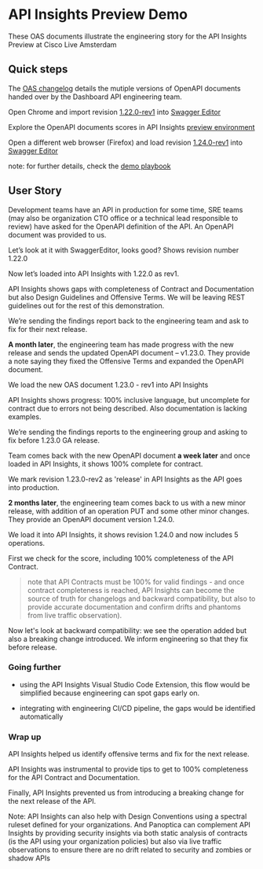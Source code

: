 # API Insights Preview Demo 

These OAS documents illustrate the engineering story for the API Insights Preview at Cisco Live Amsterdam

## Quick steps

The [OAS changelog](./CHANGELOG.md) details the mutiple versions of OpenAPI documents handed over by the Dashboard API engineering team.

Open Chrome and import revision [1.22.0-rev1](oas/1.22.0-rev1.yaml) into [Swagger Editor](https://editor.swagger.io)

Explore the OpenAPI documents scores in API Insights [preview environment](https://testing-developer.cisco.com/api-insights-cisco/timeline?service=minidashboard_api)

Open a different web browser (Firefox) and load revision [1.24.0-rev1](oas/1.24.0-rev1.yaml) into [Swagger Editor](https://editor.swagger.io)

note: for further details, check the [demo playbook](https://cisco.sharepoint.com/:w:/r/sites/DevRelTeam/_layouts/15/doc2.aspx?sourcedoc=%7BFD1D65C8-4190-41A9-8FC0-7550ACA996BA%7D&file=API%20Insights%20Demo%20talk%20and%20flow.docx&action=default&mobileredirect=true&cid=6ae18af4-2f9e-4f78-b43a-a97fb0e7a835)

## User Story

Development teams have an API in production for some time, SRE teams (may also be organization CTO office or a technical lead responsible to review) have asked for the OpenAPI definition of the API. An OpenAPI document was provided to us. 

Let’s look at it with SwaggerEditor, looks good? Shows revision number 1.22.0 

Now let’s loaded into API Insights with 1.22.0 as rev1.

API Insights shows gaps with completeness of Contract and Documentation but also Design Guidelines and Offensive Terms. We will be leaving REST guidelines out for the rest of this  demonstration. 

We’re sending the findings report back to the engineering team and ask to fix for their next release. 

**A month later**, the engineering team has made progress with the new release and sends the updated OpenAPI document – v1.23.0. They provide a note saying they fixed the Offensive Terms and expanded the OpenAPI document. 

We load the new OAS document 1.23.0 - rev1 into API Insights  

API Insights shows progress: 100% inclusive language, but uncomplete for contract due to errors not being described. Also documentation is lacking examples.

We’re sending the findings reports to the engineering group and asking to fix before 1.23.0 GA release.

Team comes back with the new OpenAPI document **a week later** and once loaded in API Insights, it shows 100% complete for contract.

We mark revision 1.23.0-rev2 as 'release' in API Insights as the API goes into production.

**2 months later**, the engineering team comes back to us with a new minor release, with addition of an operation PUT and some other minor changes. They provide an OpenAPI document version 1.24.0.

We load it into API Insights, it shows revision 1.24.0 and now includes 5 operations.

First we check for the score, including 100% completeness of the API Contract.

> note that API Contracts must be 100% for valid findings - and once contract completeness is reached, API Insights can become the source of truth for changelogs and backward compatibility, but also to provide accurate documentation and confirm drifts and phantoms from live traffic observation).

Now let's look at backward compatibility: we see the operation added but also a breaking change introduced. We inform engineering so that they fix before release.  


### Going further

* using the API Insights Visual Studio Code Extension, this flow would be simplified because engineering can spot gaps early on. 

* integrating with engineering CI/CD pipeline, the gaps would be identified automatically 

### Wrap up

API Insights helped us identify offensive terms and fix for the next release. 

API Insights was instrumental to provide tips to get to 100% completeness for the API Contract and Documentation. 

Finally, API Insights prevented us from introducing a breaking change for the next release of the API. 

Note: API Insights can also help with Design Conventions using a spectral ruleset defined for your organizations. And Panoptica can complement API Insights by providing security insights via both static analysis of contracts (is the API using your organization policies) but also via live traffic observations to ensure there are no drift related to security and zombies or shadow APIs 

 






